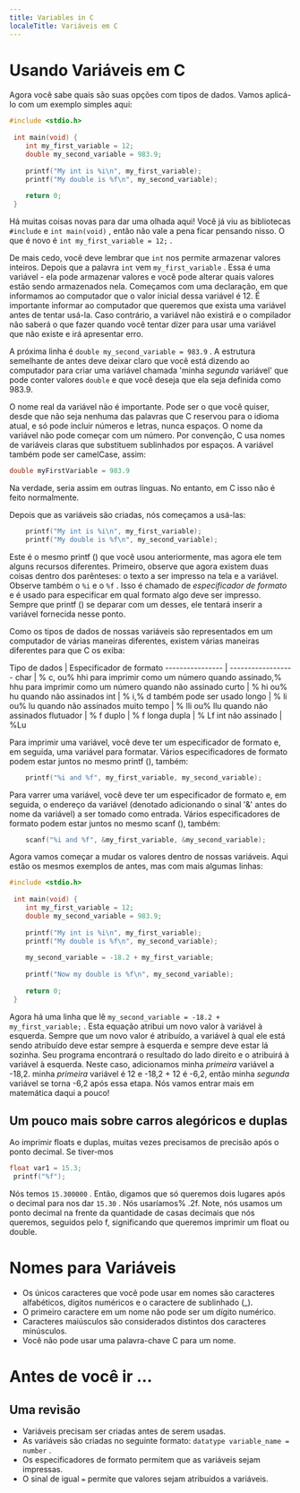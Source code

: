 ```yaml
---
title: Variables in C
localeTitle: Variáveis ​​em C
---
```

# Usando Variáveis ​​em C

Agora você sabe quais são suas opções com tipos de dados. Vamos aplicá-lo com um exemplo simples aqui:

```C
#include <stdio.h> 
 
 int main(void) { 
    int my_first_variable = 12; 
    double my_second_variable = 983.9; 
 
    printf("My int is %i\n", my_first_variable); 
    printf("My double is %f\n", my_second_variable); 
 
    return 0; 
 } 
```

Há muitas coisas novas para dar uma olhada aqui! Você já viu as bibliotecas `#include` e `int main(void)` , então não vale a pena ficar pensando nisso. O que é novo é `int my_first_variable = 12;` .

De mais cedo, você deve lembrar que `int` nos permite armazenar valores inteiros. Depois que a palavra `int` vem `my_first_variable` . Essa é uma variável - ela pode armazenar valores e você pode alterar quais valores estão sendo armazenados nela. Começamos com uma declaração, em que informamos ao computador que o valor inicial dessa variável é 12. É importante informar ao computador que queremos que exista uma variável antes de tentar usá-la. Caso contrário, a variável não existirá e o compilador não saberá o que fazer quando você tentar dizer para usar uma variável que não existe e irá apresentar erro.

A próxima linha é `double my_second_variable = 983.9` . A estrutura semelhante de antes deve deixar claro que você está dizendo ao computador para criar uma variável chamada 'minha _segunda_ variável' que pode conter valores `double` e que você deseja que ela seja definida como 983.9.

O nome real da variável não é importante. Pode ser o que você quiser, desde que não seja nenhuma das palavras que C reservou para o idioma atual, e só pode incluir números e letras, nunca espaços. O nome da variável não pode começar com um número. Por convenção, C usa nomes de variáveis ​​claras que substituem sublinhados por espaços. A variável também pode ser camelCase, assim:

```C
double myFirstVariable = 983.9 
```

Na verdade, seria assim em outras línguas. No entanto, em C isso não é feito normalmente.

Depois que as variáveis ​​são criadas, nós começamos a usá-las:

```C
    printf("My int is %i\n", my_first_variable); 
    printf("My double is %f\n", my_second_variable); 
```

Este é o mesmo printf () que você usou anteriormente, mas agora ele tem alguns recursos diferentes. Primeiro, observe que agora existem duas coisas dentro dos parênteses: o texto a ser impresso na tela e a variável. Observe também o `%i` e o `%f` . Isso é chamado de _especificador de formato_ e é usado para especificar em qual formato algo deve ser impresso. Sempre que printf () se deparar com um desses, ele tentará inserir a variável fornecida nesse ponto.

Como os tipos de dados de nossas variáveis ​​são representados em um computador de várias maneiras diferentes, existem várias maneiras diferentes para que C os exiba:

Tipo de dados | Especificador de formato ---------------- | ------------------ char | % c, ou% hhi para imprimir como um número quando assinado,% hhu para imprimir como um número quando não assinado curto | % hi ou% hu quando não assinados int | % i,% d também pode ser usado longo | % li ou% lu quando não assinados muito tempo | % lli ou% llu quando não assinados flutuador | % f duplo | % f longa dupla | % Lf int não assinado | %Lu

Para imprimir uma variável, você deve ter um especificador de formato e, em seguida, uma variável para formatar. Vários especificadores de formato podem estar juntos no mesmo printf (), também:

```C
    printf("%i and %f", my_first_variable, my_second_variable); 
```

Para varrer uma variável, você deve ter um especificador de formato e, em seguida, o endereço da variável (denotado adicionando o sinal '&' antes do nome da variável) a ser tomado como entrada. Vários especificadores de formato podem estar juntos no mesmo scanf (), também:

```C
    scanf("%i and %f", &my_first_variable, &my_second_variable); 
```

Agora vamos começar a mudar os valores dentro de nossas variáveis. Aqui estão os mesmos exemplos de antes, mas com mais algumas linhas:

```C
#include <stdio.h> 
 
 int main(void) { 
    int my_first_variable = 12; 
    double my_second_variable = 983.9; 
 
    printf("My int is %i\n", my_first_variable); 
    printf("My double is %f\n", my_second_variable); 
 
    my_second_variable = -18.2 + my_first_variable; 
 
    printf("Now my double is %f\n", my_second_variable); 
 
    return 0; 
 } 
```

Agora há uma linha que lê `my_second_variable = -18.2 + my_first_variable;` . Esta equação atribui um novo valor à variável à esquerda. Sempre que um novo valor é atribuído, a variável à qual ele está sendo atribuído deve estar sempre à esquerda e sempre deve estar lá sozinha. Seu programa encontrará o resultado do lado direito e o atribuirá à variável à esquerda. Neste caso, adicionamos minha _primeira_ variável a -18,2. minha _primeira_ variável é 12 e -18,2 + 12 é -6,2, então minha _segunda_ variável se torna -6,2 após essa etapa. Nós vamos entrar mais em matemática daqui a pouco!

## Um pouco mais sobre carros alegóricos e duplas

Ao imprimir floats e duplas, muitas vezes precisamos de precisão após o ponto decimal. Se tiver-mos

```C
float var1 = 15.3; 
 printf("%f"); 
```

Nós temos `15.300000` . Então, digamos que só queremos dois lugares após o decimal para nos dar `15.30` . Nós usaríamos% .2f. Note, nós usamos um ponto decimal na frente da quantidade de casas decimais que nós queremos, seguidos pelo f, significando que queremos imprimir um float ou double.

# Nomes para Variáveis

*   Os únicos caracteres que você pode usar em nomes são caracteres alfabéticos, dígitos numéricos e o caractere de sublinhado (\_).
*   O primeiro caractere em um nome não pode ser um dígito numérico.
*   Caracteres maiúsculos são considerados distintos dos caracteres minúsculos.
*   Você não pode usar uma palavra-chave C para um nome.

# Antes de você ir ...

## Uma revisão

*   Variáveis ​​precisam ser criadas antes de serem usadas.
*   As variáveis ​​são criadas no seguinte formato: `datatype variable_name = number` .
*   Os especificadores de formato permitem que as variáveis ​​sejam impressas.
*   O sinal de igual `=` permite que valores sejam atribuídos a variáveis.
